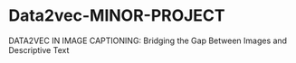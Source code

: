 # Data2vec-MINOR-PROJECT
DATA2VEC IN IMAGE CAPTIONING: Bridging the Gap Between Images and Descriptive Text
